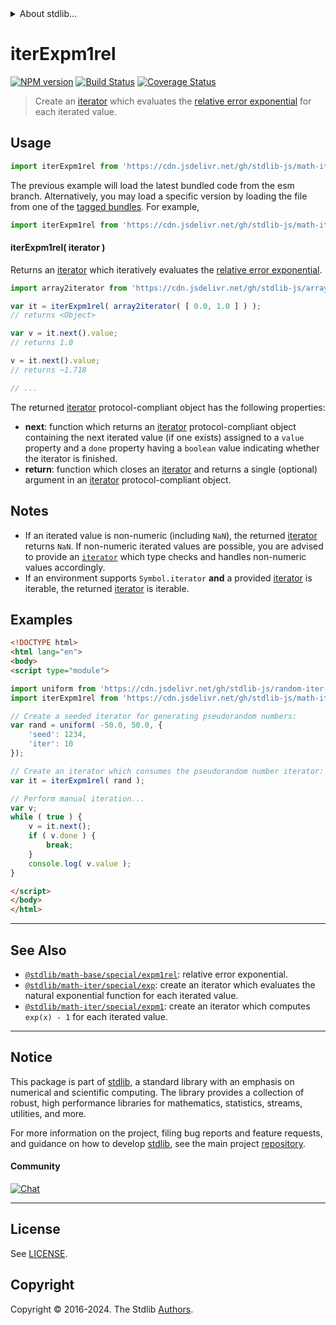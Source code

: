 <!--

@license Apache-2.0

Copyright (c) 2020 The Stdlib Authors.

Licensed under the Apache License, Version 2.0 (the "License");
you may not use this file except in compliance with the License.
You may obtain a copy of the License at

   http://www.apache.org/licenses/LICENSE-2.0

Unless required by applicable law or agreed to in writing, software
distributed under the License is distributed on an "AS IS" BASIS,
WITHOUT WARRANTIES OR CONDITIONS OF ANY KIND, either express or implied.
See the License for the specific language governing permissions and
limitations under the License.

-->


<details>
  <summary>
    About stdlib...
  </summary>
  <p>We believe in a future in which the web is a preferred environment for numerical computation. To help realize this future, we've built stdlib. stdlib is a standard library, with an emphasis on numerical and scientific computation, written in JavaScript (and C) for execution in browsers and in Node.js.</p>
  <p>The library is fully decomposable, being architected in such a way that you can swap out and mix and match APIs and functionality to cater to your exact preferences and use cases.</p>
  <p>When you use stdlib, you can be absolutely certain that you are using the most thorough, rigorous, well-written, studied, documented, tested, measured, and high-quality code out there.</p>
  <p>To join us in bringing numerical computing to the web, get started by checking us out on <a href="https://github.com/stdlib-js/stdlib">GitHub</a>, and please consider <a href="https://opencollective.com/stdlib">financially supporting stdlib</a>. We greatly appreciate your continued support!</p>
</details>

# iterExpm1rel

[![NPM version][npm-image]][npm-url] [![Build Status][test-image]][test-url] [![Coverage Status][coverage-image]][coverage-url] <!-- [![dependencies][dependencies-image]][dependencies-url] -->

> Create an [iterator][mdn-iterator-protocol] which evaluates the [relative error exponential][@stdlib/math/base/special/expm1rel] for each iterated value.

<!-- Section to include introductory text. Make sure to keep an empty line after the intro `section` element and another before the `/section` close. -->

<section class="intro">

</section>

<!-- /.intro -->

<!-- Package usage documentation. -->



<section class="usage">

## Usage

```javascript
import iterExpm1rel from 'https://cdn.jsdelivr.net/gh/stdlib-js/math-iter-special-expm1rel@esm/index.mjs';
```
The previous example will load the latest bundled code from the esm branch. Alternatively, you may load a specific version by loading the file from one of the [tagged bundles](https://github.com/stdlib-js/math-iter-special-expm1rel/tags). For example,

```javascript
import iterExpm1rel from 'https://cdn.jsdelivr.net/gh/stdlib-js/math-iter-special-expm1rel@v0.2.2-esm/index.mjs';
```

#### iterExpm1rel( iterator )

Returns an [iterator][mdn-iterator-protocol] which iteratively evaluates the [relative error exponential][@stdlib/math/base/special/expm1rel].

```javascript
import array2iterator from 'https://cdn.jsdelivr.net/gh/stdlib-js/array-to-iterator@esm/index.mjs';

var it = iterExpm1rel( array2iterator( [ 0.0, 1.0 ] ) );
// returns <Object>

var v = it.next().value;
// returns 1.0

v = it.next().value;
// returns ~1.718

// ...
```

The returned [iterator][mdn-iterator-protocol] protocol-compliant object has the following properties:

-   **next**: function which returns an [iterator][mdn-iterator-protocol] protocol-compliant object containing the next iterated value (if one exists) assigned to a `value` property and a `done` property having a `boolean` value indicating whether the iterator is finished.
-   **return**: function which closes an [iterator][mdn-iterator-protocol] and returns a single (optional) argument in an [iterator][mdn-iterator-protocol] protocol-compliant object.

</section>

<!-- /.usage -->

<!-- Package usage notes. Make sure to keep an empty line after the `section` element and another before the `/section` close. -->

<section class="notes">

## Notes

-   If an iterated value is non-numeric (including `NaN`), the returned [iterator][mdn-iterator-protocol] returns `NaN`. If non-numeric iterated values are possible, you are advised to provide an [`iterator`][mdn-iterator-protocol] which type checks and handles non-numeric values accordingly.
-   If an environment supports `Symbol.iterator` **and** a provided [iterator][mdn-iterator-protocol] is iterable, the returned [iterator][mdn-iterator-protocol] is iterable.

</section>

<!-- /.notes -->

<!-- Package usage examples. -->

<section class="examples">

## Examples

<!-- eslint no-undef: "error" -->

```html
<!DOCTYPE html>
<html lang="en">
<body>
<script type="module">

import uniform from 'https://cdn.jsdelivr.net/gh/stdlib-js/random-iter-uniform@esm/index.mjs';
import iterExpm1rel from 'https://cdn.jsdelivr.net/gh/stdlib-js/math-iter-special-expm1rel@esm/index.mjs';

// Create a seeded iterator for generating pseudorandom numbers:
var rand = uniform( -50.0, 50.0, {
    'seed': 1234,
    'iter': 10
});

// Create an iterator which consumes the pseudorandom number iterator:
var it = iterExpm1rel( rand );

// Perform manual iteration...
var v;
while ( true ) {
    v = it.next();
    if ( v.done ) {
        break;
    }
    console.log( v.value );
}

</script>
</body>
</html>
```

</section>

<!-- /.examples -->

<!-- Section to include cited references. If references are included, add a horizontal rule *before* the section. Make sure to keep an empty line after the `section` element and another before the `/section` close. -->

<section class="references">

</section>

<!-- /.references -->

<!-- Section for related `stdlib` packages. Do not manually edit this section, as it is automatically populated. -->

<section class="related">

* * *

## See Also

-   <span class="package-name">[`@stdlib/math-base/special/expm1rel`][@stdlib/math/base/special/expm1rel]</span><span class="delimiter">: </span><span class="description">relative error exponential.</span>
-   <span class="package-name">[`@stdlib/math-iter/special/exp`][@stdlib/math/iter/special/exp]</span><span class="delimiter">: </span><span class="description">create an iterator which evaluates the natural exponential function for each iterated value.</span>
-   <span class="package-name">[`@stdlib/math-iter/special/expm1`][@stdlib/math/iter/special/expm1]</span><span class="delimiter">: </span><span class="description">create an iterator which computes `exp(x) - 1` for each iterated value.</span>

</section>

<!-- /.related -->

<!-- Section for all links. Make sure to keep an empty line after the `section` element and another before the `/section` close. -->


<section class="main-repo" >

* * *

## Notice

This package is part of [stdlib][stdlib], a standard library with an emphasis on numerical and scientific computing. The library provides a collection of robust, high performance libraries for mathematics, statistics, streams, utilities, and more.

For more information on the project, filing bug reports and feature requests, and guidance on how to develop [stdlib][stdlib], see the main project [repository][stdlib].

#### Community

[![Chat][chat-image]][chat-url]

---

## License

See [LICENSE][stdlib-license].


## Copyright

Copyright &copy; 2016-2024. The Stdlib [Authors][stdlib-authors].

</section>

<!-- /.stdlib -->

<!-- Section for all links. Make sure to keep an empty line after the `section` element and another before the `/section` close. -->

<section class="links">

[npm-image]: http://img.shields.io/npm/v/@stdlib/math-iter-special-expm1rel.svg
[npm-url]: https://npmjs.org/package/@stdlib/math-iter-special-expm1rel

[test-image]: https://github.com/stdlib-js/math-iter-special-expm1rel/actions/workflows/test.yml/badge.svg?branch=v0.2.2
[test-url]: https://github.com/stdlib-js/math-iter-special-expm1rel/actions/workflows/test.yml?query=branch:v0.2.2

[coverage-image]: https://img.shields.io/codecov/c/github/stdlib-js/math-iter-special-expm1rel/main.svg
[coverage-url]: https://codecov.io/github/stdlib-js/math-iter-special-expm1rel?branch=main

<!--

[dependencies-image]: https://img.shields.io/david/stdlib-js/math-iter-special-expm1rel.svg
[dependencies-url]: https://david-dm.org/stdlib-js/math-iter-special-expm1rel/main

-->

[chat-image]: https://img.shields.io/gitter/room/stdlib-js/stdlib.svg
[chat-url]: https://app.gitter.im/#/room/#stdlib-js_stdlib:gitter.im

[stdlib]: https://github.com/stdlib-js/stdlib

[stdlib-authors]: https://github.com/stdlib-js/stdlib/graphs/contributors

[umd]: https://github.com/umdjs/umd
[es-module]: https://developer.mozilla.org/en-US/docs/Web/JavaScript/Guide/Modules

[deno-url]: https://github.com/stdlib-js/math-iter-special-expm1rel/tree/deno
[deno-readme]: https://github.com/stdlib-js/math-iter-special-expm1rel/blob/deno/README.md
[umd-url]: https://github.com/stdlib-js/math-iter-special-expm1rel/tree/umd
[umd-readme]: https://github.com/stdlib-js/math-iter-special-expm1rel/blob/umd/README.md
[esm-url]: https://github.com/stdlib-js/math-iter-special-expm1rel/tree/esm
[esm-readme]: https://github.com/stdlib-js/math-iter-special-expm1rel/blob/esm/README.md
[branches-url]: https://github.com/stdlib-js/math-iter-special-expm1rel/blob/main/branches.md

[stdlib-license]: https://raw.githubusercontent.com/stdlib-js/math-iter-special-expm1rel/main/LICENSE

[mdn-iterator-protocol]: https://developer.mozilla.org/en-US/docs/Web/JavaScript/Reference/Iteration_protocols#The_iterator_protocol

<!-- <related-links> -->

[@stdlib/math/base/special/expm1rel]: https://github.com/stdlib-js/math-base-special-expm1rel/tree/esm

[@stdlib/math/iter/special/exp]: https://github.com/stdlib-js/math-iter-special-exp/tree/esm

[@stdlib/math/iter/special/expm1]: https://github.com/stdlib-js/math-iter-special-expm1/tree/esm

<!-- </related-links> -->

</section>

<!-- /.links -->
